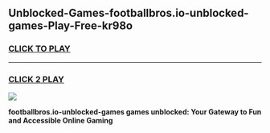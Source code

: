 
## Unblocked-Games-footballbros.io-unblocked-games-Play-Free-kr98o
<h3>
<a href="https://premium76.site?title=footballbros.io-unblocked-games&ref=21A">CLICK TO PLAY</a></h3>
<hr>

<h3>
<a href="https://premium76.site?title=footballbros.io-unblocked-games&ref=21A">CLICK 2 PLAY</a>
  
</h3>

<a href="https://premium76.site?title=footballbros.io-unblocked-games&ref=21A"><img src="https://clearcache.store/games.png"></a>


**footballbros.io-unblocked-games games unblocked: Your Gateway to Fun and Accessible Online Gaming**

